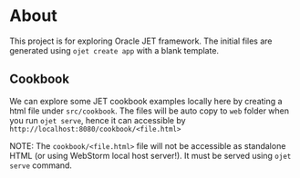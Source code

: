 # About

This project is for exploring Oracle JET framework. The initial files are generated using
`ojet create app` with a blank template.

## Cookbook

We can explore some JET cookbook examples locally here by creating a html file under `src/cookbook`.
The files will be auto copy to `web` folder when you run `ojet serve`, hence it can accessible by 
`http://localhost:8080/cookbook/<file.html>`

NOTE: The `cookbook/<file.html>` file will not be accessible as standalone HTML (or using WebStorm
local host server!). It must be served using `ojet serve` command.
